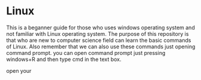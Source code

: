 # Linux
This is a beganner guide for those who uses windows operating system and not familiar with Linux operating system.
The purpose of this repository is that who are new to computer science field can learn the basic commands of Linux.
Also remember that we can also use these commands just opening command prompt.
you can open command prompt just pressing windows+R and then type cmd in the text box.

open your 
